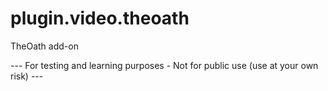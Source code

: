 # plugin.video.theoath
TheOath add-on

--- For testing and learning purposes - Not for public use (use at your own risk) ---